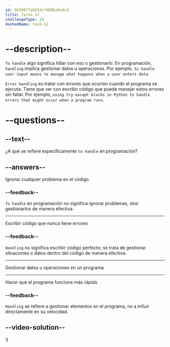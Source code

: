 ```yaml
---
id: 66209f7a6550cf489ba9a9cd
title: Tarea 12
challengeType: 19
dashedName: task-12
---
```


# --description--

`To handle` algo significa lidiar con eso o gestionarlo. En programación, `handling` implica gestionar datos u operaciones. Por ejemplo, `to handle user input means to manage what happens when a user enters data`.

`Error handling` es tratar con errores que ocurren cuando el programa se ejecuta. Tiene que ver con escribir código que pueda manejar estos errores sin fallar. Por ejemplo, `using try-except blocks in Python to handle errors that might occur when a program runs`.

# --questions--

## --text--

¿A qué se refiere específicamente `to handle` en programación?

## --answers--

Ignorar cualquier problema en el código

### --feedback--

`To handle` en programación no significa ignorar problemas, sino gestionarlos de manera efectiva.

---

Escribir código que nunca tiene errores

### --feedback--

`Handling` no significa escribir código perfecto; se trata de gestionar situaciones o datos dentro del código de manera efectiva.

---

Gestionar datos u operaciones en un programa

---

Hacer que el programa funcione más rápido

### --feedback--

`Handling` se refiere a gestionar elementos en el programa, no a influir directamente en su velocidad.

## --video-solution--

3
